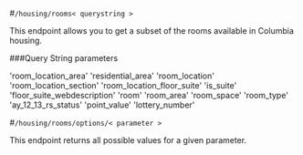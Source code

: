 

#`/housing/rooms< querystring >`

This endpoint allows you to get a subset of the rooms available in Columbia housing.

###Query String parameters

  'room_location_area'
  'residential_area'
  'room_location'
  'room_location_section'
  'room_location_floor_suite'
  'is_suite'
  'floor_suite_webdescription'
  'room'
  'room_area'
  'room_space'
  'room_type'
  'ay_12_13_rs_status'
  'point_value'
  'lottery_number'


#`/housing/rooms/options/< parameter >`

This endpoint returns all possible values for a given parameter.



